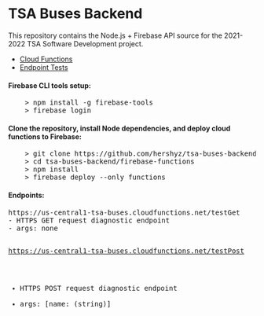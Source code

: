 <h1>TSA Buses Backend</h1>

<p>
    This repository contains the Node.js + Firebase API source for the 2021-2022 TSA Software Development project.
</p>

<ul>
    <li><a href="https://github.com/hershyz/tsa-buses-backend/tree/main/firebase-functions">Cloud Functions</a></li>
    <li><a href="https://github.com/hershyz/tsa-buses-backend/tree/main/endpoint-tests">Endpoint Tests</a></li>
</ul>

<h4>Firebase CLI tools setup:</h4>
<pre>
    > npm install -g firebase-tools
    > firebase login
</pre>

<h4>Clone the repository, install Node dependencies, and deploy cloud functions to Firebase:</h4>
<pre>
    > git clone https://github.com/hershyz/tsa-buses-backend.git
    > cd tsa-buses-backend/firebase-functions
    > npm install
    > firebase deploy --only functions
</pre>

<h4>Endpoints:</h4>
<pre>
https://us-central1-tsa-buses.cloudfunctions.net/testGet
- HTTPS GET request diagnostic endpoint
- args: none

https://us-central1-tsa-buses.cloudfunctions.net/testPost
- HTTPS POST request diagnostic endpoint
- args: [name: (string)]
</pre>
